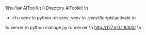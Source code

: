 วิธีรันเว็บ# AIToolKit
ที่ Directory AIToolkit \n
- สร้าง venv \n
python -m venv .venv \n
.venv\Scripts\activate \n

รัน server \n
python manage.py runserver \n
http://127.0.0.1:8000/ \n
